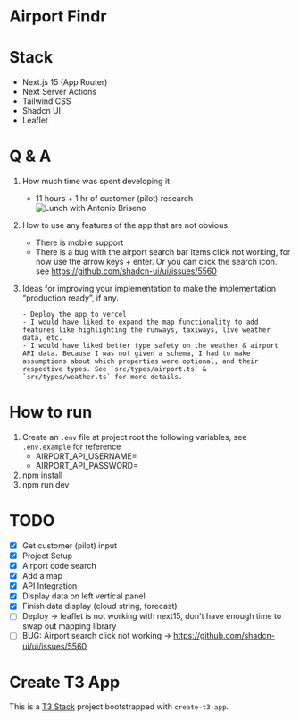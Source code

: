 # Airport Findr

# Stack

- Next.js 15 (App Router)
- Next Server Actions
- Tailwind CSS
- Shadcn UI
- Leaflet

# Q & A

1.  How much time was spent developing it

    - 11 hours + 1 hr of customer (pilot) research 
      ![Lunch with Antonio Briseno](https://www.icloud.com/photos/#03aBZ-0hsprZJ799EYcI4cOKw)

2.  How to use any features of the app that are not obvious.

    - There is mobile support
    - There is a bug with the airport search bar items click not working, for now use the arrow keys + enter. Or you can click the search icon. see https://github.com/shadcn-ui/ui/issues/5560

3.  Ideas for improving your implementation to make the implementation “production ready”,
    if any.

        - Deploy the app to vercel
        - I would have liked to expand the map functionality to add features like highlighting the runways, taxiways, live weather data, etc.
        - I would have liked better type safety on the weather & airport API data. Because I was not given a schema, I had to make assumptions about which properties were optional, and their respective types. See `src/types/airport.ts` & `src/types/weather.ts` for more details.

# How to run

1. Create an `.env` file at project root the following variables, see `.env.example` for reference
   - AIRPORT_API_USERNAME=
   - AIRPORT_API_PASSWORD=
2. npm install
3. npm run dev

# TODO

- [x] Get customer (pilot) input
- [x] Project Setup
- [x] Airport code search
- [x] Add a map
- [x] API Integration
- [x] Display data on left vertical panel
- [x] Finish data display (cloud string, forecast)
- [ ] Deploy -> leaflet is not working with next15, don't have enough time to swap out mapping library
- [ ] BUG: Airport search click not working -> https://github.com/shadcn-ui/ui/issues/5560

# Create T3 App

This is a [T3 Stack](https://create.t3.gg/) project bootstrapped with `create-t3-app`.
